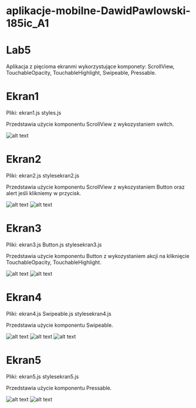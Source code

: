 # aplikacje-mobilne-DawidPawlowski-185ic_A1

# Lab5
Aplikacja z pięcioma ekranmi wykorzystujące komponety: ScrollView, TouchableOpacity, TouchableHighlight, Swipeable, Pressable.

# Ekran1
Pliki: ekran1.js styles.js

Przedstawia użycie komponentu ScrollView z wykozystaniem switch.

![alt text](https://github.com/DawidPawlowski123/aplikacje-mobilne-DawidPawlowski-185ic_A1/blob/master/Lab5/screens/1.png)

# Ekran2
Pliki: ekran2.js stylesekran2.js

Przedstawia użycie komponentu ScrollView z wykozystaniem Button oraz alert jeśli klikniemy w przycisk.

![alt text](https://github.com/DawidPawlowski123/aplikacje-mobilne-DawidPawlowski-185ic_A1/blob/master/Lab5/screens/2.png)
![alt text](https://github.com/DawidPawlowski123/aplikacje-mobilne-DawidPawlowski-185ic_A1/blob/master/Lab5/screens/2.1.png)

# Ekran3
Pliki: ekran3.js Button.js stylesekran3.js

Przedstawia użycie komponentu Button z wykozystaniem akcji na kliknięcie TouchableOpacity, TouchableHighlight.

![alt text](https://github.com/DawidPawlowski123/aplikacje-mobilne-DawidPawlowski-185ic_A1/blob/master/Lab5/screens/3.png)
![alt text](https://github.com/DawidPawlowski123/aplikacje-mobilne-DawidPawlowski-185ic_A1/blob/master/Lab5/screens/3.1.png)

# Ekran4
Pliki: ekran4.js Swipeable.js stylesekran4.js

Przedstawia użycie komponentu Swipeable.

![alt text](https://github.com/DawidPawlowski123/aplikacje-mobilne-DawidPawlowski-185ic_A1/blob/master/Lab5/screens/4.png)
![alt text](https://github.com/DawidPawlowski123/aplikacje-mobilne-DawidPawlowski-185ic_A1/blob/master/Lab5/screens/4.1.png)
![alt text](https://github.com/DawidPawlowski123/aplikacje-mobilne-DawidPawlowski-185ic_A1/blob/master/Lab5/screens/4.2.png)

# Ekran5
Pliki: ekran5.js stylesekran5.js

Przedstawia użycie komponentu Pressable.

![alt text](https://github.com/DawidPawlowski123/aplikacje-mobilne-DawidPawlowski-185ic_A1/blob/master/Lab5/screens/5.png)
![alt text](https://github.com/DawidPawlowski123/aplikacje-mobilne-DawidPawlowski-185ic_A1/blob/master/Lab5/screens/5.1.png)
